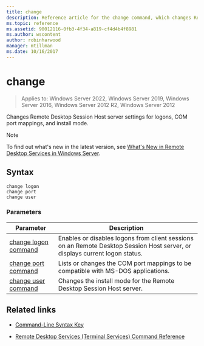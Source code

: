 ```yaml
---
title: change
description: Reference article for the change command, which changes Remote Desktop Session Host server settings for logons, COM port mappings, and install mode.
ms.topic: reference
ms.assetid: 90012116-0fb3-4f34-a819-cf4d4b4f8981
ms.author: wscontent
author: robinharwood
manager: mtillman
ms.date: 10/16/2017
---
```


# change

>Applies to: Windows Server 2022, Windows Server 2019, Windows Server 2016, Windows Server 2012 R2, Windows Server 2012

Changes Remote Desktop Session Host server settings for logons, COM port mappings, and install mode.

> [!NOTE]
> To find out what's new in the latest version, see [What's New in Remote Desktop Services in Windows Server](/previous-versions/windows/it-pro/windows-server-2012-r2-and-2012/dn283323(v=ws.11)).

## Syntax

 ```
 change logon
 change port
 change user
 ```

### Parameters

| Parameter | Description |
| --------- | ----------- |
| [change logon command](change-logon.md) | Enables or disables logons from client sessions on an Remote Desktop Session Host server, or displays current logon status. |
| [change port command](change-port.md) | Lists or changes the COM port mappings to be compatible with MS-DOS applications. |
| [change user command](change-user.md) | Changes the install mode for the Remote Desktop Session Host server. |

## Related links

- [Command-Line Syntax Key](command-line-syntax-key.md)

- [Remote Desktop Services (Terminal Services) Command Reference](remote-desktop-services-terminal-services-command-reference.md)
